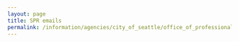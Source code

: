 ```yaml
---
layout: page
title: SPR emails
permalink: /information/agencies/city_of_seattle/office_of_professional_accountability/
---
```


<div class="widget" data-type="table" data-url="https://db.seattlepublicrecords.org/query/?q=" data-query="SELECT * FROM opa_closed_case_summaries ORDER BY issued_date DESC LIMIT 10"></div>
